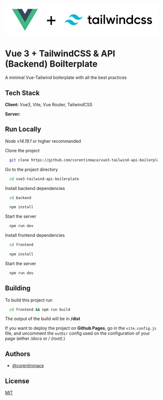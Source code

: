 ![Logo](banner-readme.png)


# Vue 3 + TailwindCSS & API (Backend) Boilterplate

A minimal Vue-Tailwind boilerplate with all the best practices

## Tech Stack

**Client:** Vue3, Vite, Vue Router, TailwindCSS

**Server:**


## Run Locally

*Node v14.19.1* or higher recommanded

Clone the project

```bash
  git clone https://github.com/corentinmace/vue3-tailwind-api-boilerplate
```

Go to the project directory

```bash
  cd vue3-tailwind-api-boilerplate
```

Install backend dependencies 

```bash
  cd backend
```

```bash
  npm install
```

Start the server

```bash
  npm run dev
```

Install frontend dependencies 

```bash
  cd frontend
```

```bash
  npm install
```

Start the server

```bash
  npm run dev
```


## Building

To build this project run

```bash
  cd frontend && npm run build
```

The output of the build will be in **/dist**

If you want to deploy the project on **Github Pages**, go in the `vite.config.js` file, and uncomment the `outDir` config used on the configuration of your page (either */docs* or */ (root)*.)


## Authors

- [@corentinmace](https://www.github.com/corentinmace)


## License

[MIT](https://choosealicense.com/licenses/mit/)

